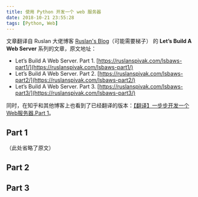 ```yaml
---
title: 使用 Python 开发一个 web 服务器
date: 2018-10-21 23:55:28
tags: [Python, Web]
---
```


文章翻译自 Ruslan 大佬博客 [Ruslan's Blog](https://ruslanspivak.com/)（可能需要梯子） 的 __Let’s Build A Web Server__ 系列的文章，原文地址：

+ Let’s Build A Web Server. Part 1. [https://ruslanspivak.com/lsbaws-part1/](https://ruslanspivak.com/lsbaws-part1/)
+ Let’s Build A Web Server. Part 2. [https://ruslanspivak.com/lsbaws-part2/](https://ruslanspivak.com/lsbaws-part2/)
+ Let’s Build A Web Server. Part 3. [https://ruslanspivak.com/lsbaws-part3/](https://ruslanspivak.com/lsbaws-part3/)

同时，在知乎和其他博客上也看到了已经翻译的版本：[【翻译】一步步开发一个Web服务器.Part 1](https://zhuanlan.zhihu.com/p/27712120)。

<!-- more -->

## Part 1

（此处省略了原文）

## Part 2

## Part 3